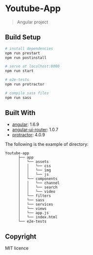 # Youtube-App

> Angular project

## Build Setup

``` bash
# install dependencies
npm run prestart
npm run postinstall

# serve at localhost:8080
npm run start

# e2e-tests
npm run protractor

# compile sass files
npm run sass
```

## Built With
* [angular](https://github.com/angular/angular.js): 1.6.9
* [angular-ui-router](https://ui-router.github.io/ng1/): 1.0.7
* [protractor](https://github.com/angular/protractor): 4.0.9


The following is the example of directory:

    Youtube-app
          ├── app
          │   └── assets
          │   │   └── css
          │   │   └── img   
          │   │   └── js         
          │   └── components
          │   │   └── channel 
          │   │   └── search 
          │   │   └── video       
          │   └── filters     
          │   └── sass 
          │   └── services
          │   └── views
          │   └── app.js
          │   └── index.html
          └── e2e-tests
          
Copyright
--------
  MIT licence
         